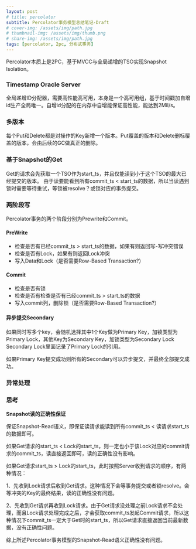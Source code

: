 ```yaml
---
layout: post
# title: percolator
subtitle: Percolator事务模型总结笔记-Draft
# cover-img: /assets/img/path.jpg
# thumbnail-img: /assets/img/thumb.png
# share-img: /assets/img/path.jpg
tags: [percolator, 2pc, 分布式事务]
---
```


Percolator本质上是2PC，基于MVCC与全局递增的TSO实现Snapshot Isolation。

### Timestamp Oracle Server

全局递增ID分配器，需要高性能高可用，本身是一个高可用组，基于时间戳加自增id生产全局唯一。自增id分配的在内存中自增能保证高性能，能达到2Mil/s。

### 多版本

每个Put和Delete都是对操作的Key新增一个版本。Put覆盖的版本和Delete删标覆盖的版本，会由后续的GC做真正的删除。

### 基于Snapshot的Get

Get的请求会先获取一个TSO作为start_ts，并且仅能读到小于这个TSO的最大已经提交的版本。
由于读要能看到所有commit_ts < start_ts的数据，所以当读遇到锁时需要等待重试，等锁被resolve？或锁对应的事务提交。

### 两阶段写

Percolator事务的两个阶段分别为Prewrite和Commit。

#### PreWrite

- 检查是否有已经commit_ts >  start_ts的数据，如果有则返回写-写冲突错误
- 检查是否有Lock，如果有则返回Lock冲突
- 写入Data和Lock（是否需要Row-Based Transaction?）

#### Commit

- 检查是否有锁
- 检查是否有检查是否有已经commit_ts >  start_ts的数据
- 写入commit列，删除锁（是否需要Row-Based Transaction?）

#### 异步提交Secondary

如果同时写多个key，会随机选择其中1个Key做为Primary Key，加锁类型为Primary Lock，其他Key为Secondary Key，加锁类型为Secondary Lock
Secondary Lock里面记录了Primary Lock的引用。

如果Primary Key提交成功则所有的Secondary可以异步提交，并最终全部提交成功。

### 异常处理

### 思考

**Snapshot读的正确性保证**

保证Snapshot-Read语义，即保证读请求能读到所有commit_ts < 读请求start_ts的数据即可。

如果Get请求的start_ts < Lock的start_ts，则一定也小于该Lock对应的commit请求的commit_ts，读直接返回即可，读的正确性没有影响。

如果Get请求start_ts > Lock的start_ts，此时按照Server收到请求的顺序，有两种情况：

1、先收到Lock请求后收到Get请求。这种情况下会等事务提交或者锁resolve。会等冲突的Key的最终结果，读的正确性没有问题。

2、先收到Get请求再收到Lock请求。由于Get请求没处理之前Lock请求不会处理，而且Lock请求处理完成之后，才会获取commit_ts发起Commit请求，所以这种情况下commit_ts一定大于Get时的start_ts，所以Get请求直接返回当前最新数据，没有正确性问题。

综上所述Percolator事务模型的Snapshot-Read语义正确性没有问题。

